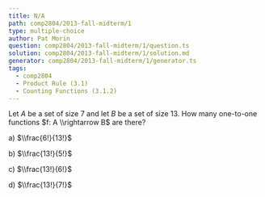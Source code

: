 ```yaml
---
title: N/A
path: comp2804/2013-fall-midterm/1
type: multiple-choice
author: Pat Morin
question: comp2804/2013-fall-midterm/1/question.ts
solution: comp2804/2013-fall-midterm/1/solution.md
generator: comp2804/2013-fall-midterm/1/generator.ts
tags:
  - comp2804
  - Product Rule (3.1)
  - Counting Functions (3.1.2)
---
```


Let $A$ be a set of size 7 and let $B$ be a set of size 13. How many one-to-one functions $f: A \\rightarrow B$ are there?

a) $\\frac{6!}{13!}$

b) $\\frac{13!}{5!}$

c) $\\frac{13!}{6!}$

d) $\\frac{13!}{7!}$
